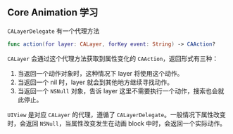 ## Core Animation 学习

`CALayerDelegate` 有一个代理方法

```Swift
func action(for layer: CALayer, forKey event: String) -> CAAction?
```

`CALayer` 会通过这个代理方法获取到属性变化的 `CAAction`，返回形式有三种：

1. 当返回一个动作对象时，这种情况下 layer 将使用这个动作。
2. 当返回一个 nil 时，layer 就会到其他地方继续寻找动作。
3. 当返回一个 `NSNull` 对象，告诉 layer 这里不需要执行一个动作，搜索也会就此停止。

`UIView` 是对应 `CALayer` 的代理，遵循了 `CALayerDelegate`。一般情况下属性改变时，会返回
`NSNull`，当属性改变发生在动画 block 中时，会返回一个实际动作。
